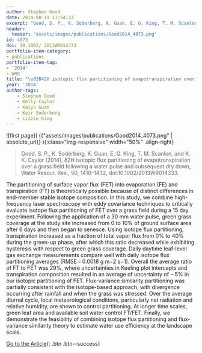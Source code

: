 ```yaml
---
author: Stephen Good
date: 2014-08-19 11:54:33
excerpt: "Good, S. P., K. Soderberg, K. Guan, E. G. King, T. M. Scanlon, and K. K. Caylor (2014), \u03B42H isotopic flux partitioning of evapotranspiration over a grass field following a water pulse and subsequent dry down, Water Resour. Res., 50, 1410\u20131432, doi:10.1002/ 2013WR014333."
header:
  teaser: "assets/images/publications/Good2014_4073.png"
id: 4073
doi: 10.1002/ 2013WR014333
portfolio-item-category:
- publications
portfolio-item-tag:
- '2014'
- WRR
title: "\u03B42H isotopic flux partitioning of evapotranspiration over a grass field following a water pulse and subsequent dry down"
year: '2014'
author-tags:
    - Stephen Good
    - Kelly Caylor
    - Kaiyu Guan
    - Keir Soderberg
    - Lizzie King
---
```


![first page]( {{"assets/images/publications/Good2014_4073.png" | absolute_url}} ){:class="img-responsive" width="50%" .align-right}

> Good, S. P., K. Soderberg, K. Guan, E. G. King, T. M. Scanlon, and K. K. Caylor (2014), δ2H isotopic flux partitioning of evapotranspiration over a grass field following a water pulse and subsequent dry down, Water Resour. Res., 50, 1410–1432, doi:10.1002/2013WR014333.


The partitioning of surface vapor flux (FET) into evaporation (FE) and transpiration (FT) is theoretically possible because of distinct differences in end-member stable isotope composition. In this study, we combine high-frequency laser spectroscopy with eddy covariance techniques to critically evaluate isotope flux partitioning of FET over a grass field during a 15 day experiment. Following the application of a 30 mm water pulse, green grass coverage at the study site increased from 0 to 10% of ground surface area after 6 days and then began to senesce. Using isotope flux partitioning, transpiration increased as a fraction of total vapor flux from 0% to 40% during the green-up phase, after which this ratio decreased while exhibiting hysteresis with respect to green grass coverage. Daily daytime leaf-level gas exchange measurements compare well with daily isotope flux partitioning averages (RMSE = 0.0018 g m−2 s−1). Overall the average ratio of FT to FET was 29%, where uncertainties in Keeling plot intercepts and transpiration composition resulted in an average of uncertainty of ∼5% in our isotopic partitioning of FET. Flux-variance similarity partitioning was partially consistent with the isotope-based approach, with divergence occurring after rainfall and when the grass was stressed. Over the average diurnal cycle, local meteorological conditions, particularly net radiation and relative humidity, are shown to control partitioning. At longer time scales, green leaf area and available soil water control FT/FET. Finally, we demonstrate the feasibility of combining isotope flux partitioning and flux-variance similarity theory to estimate water use efficiency at the landscape scale.


[Go to the Article](http://onlinelibrary.wiley.com/doi/10.1002/2013WR014333/abstract){: .btn .btn--success}